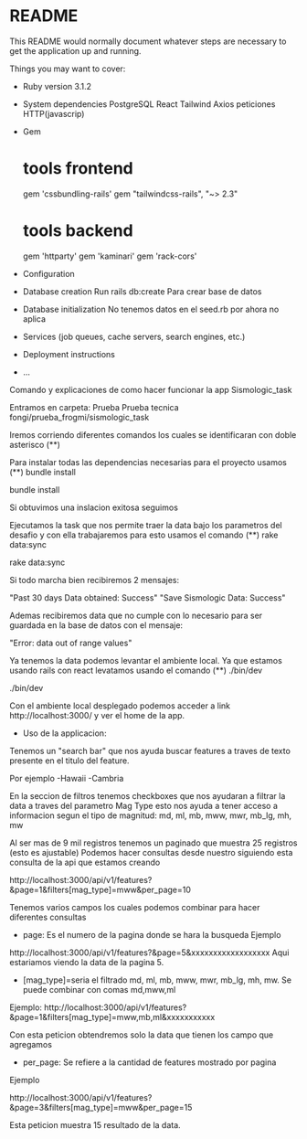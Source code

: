 # README

This README would normally document whatever steps are necessary to get the
application up and running.

Things you may want to cover:

* Ruby version 3.1.2

* System dependencies
  PostgreSQL
  React
  Tailwind
  Axios peticiones HTTP(javascrip)

* Gem
  # tools frontend
  gem 'cssbundling-rails'
  gem "tailwindcss-rails", "~> 2.3"


  # tools backend
  gem 'httparty'
  gem 'kaminari'
  gem 'rack-cors'


* Configuration

* Database creation
  Run rails db:create Para crear base de datos

* Database initialization
  No tenemos datos en el seed.rb por ahora no aplica

* Services (job queues, cache servers, search engines, etc.)

* Deployment instructions

* ...

Comando y explicaciones de como hacer funcionar la app Sismologic_task

Entramos en carpeta: 
Prueba Prueba tecnica fongi/prueba_frogmi/sismologic_task

Iremos corriendo diferentes comandos los cuales se identificaran con doble asterisco (**)

Para instalar todas las dependencias necesarias para el proyecto usamos (**) bundle install 

bundle install 

Si obtuvimos una inslacion exitosa seguimos

Ejecutamos la task que nos permite traer la data bajo los parametros del desafio y con ella trabajaremos
para esto usamos el comando (**) rake data:sync  

rake data:sync    

Si todo marcha bien recibiremos 2 mensajes:

"Past 30 days Data obtained: Success"
"Save Sismologic Data: Success"

Ademas recibiremos data que no cumple con lo necesario para ser guardada en la base de datos con el mensaje:

"Error: data out of range values"

Ya tenemos la data podemos levantar el ambiente local. 
Ya que estamos usando rails con react  levatamos usando el comando (**) ./bin/dev 

./bin/dev

Con el ambiente local desplegado podemos acceder a link
http://localhost:3000/ y ver el home de la app.

* Uso de la applicacion:

Tenemos un "search bar" que nos ayuda buscar features a traves de texto presente en el titulo del feature.

Por ejemplo 
-Hawaii
-Cambria

En la seccion de filtros tenemos checkboxes que nos ayudaran a filtrar la data a traves del parametro 
Mag Type esto nos ayuda a tener acceso a informacion segun el tipo de magnitud: md, ml, mb, mww, mwr, mb_lg, mh, mw


Al ser mas de 9 mil registros tenemos un paginado que muestra 25 registros (esto es ajustable)
Podemos hacer consultas desde nuestro siguiendo esta consulta de la api que estamos creando

http://localhost:3000/api/v1/features?&page=1&filters[mag_type]=mww&per_page=10

Tenemos varios campos los cuales podemos combinar para hacer diferentes consultas

* page: Es el numero de la pagina donde se hara la busqueda Ejemplo 

http://localhost:3000/api/v1/features?&page=5&xxxxxxxxxxxxxxxxxx
Aqui estariamos viendo la data de la pagina 5.

* [mag_type]=seria el filtrado md, ml, mb, mww, mwr, mb_lg, mh, mw. Se puede combinar con comas md,mww,ml 

Ejemplo:
http://localhost:3000/api/v1/features?&page=1&filters[mag_type]=mww,mb,ml&xxxxxxxxxxx

Con esta peticion obtendremos solo la data que tienen los campo que agregamos

* per_page: Se refiere a la cantidad de features mostrado por pagina

Ejemplo 

http://localhost:3000/api/v1/features?&page=3&filters[mag_type]=mww&per_page=15

Esta peticion muestra 15 resultado de la data.


